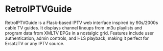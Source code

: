 # RetroIPTVGuide
RetroIPTVGuide is a Flask-based IPTV web interface inspired by 90s/2000s cable TV guides. It displays channel lineups from .m3u playlists and program data from XMLTV EPGs in a nostalgic grid. Features include user authentication, admin controls, and HLS playback, making it perfect for ErsatzTV or any IPTV source.
